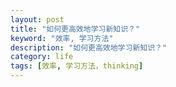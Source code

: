 ```yaml
---
layout: post
title: "如何更高效地学习新知识？"
keyword: "效率, 学习方法"
description: "如何更高效地学习新知识？"
category: life
tags: [效率, 学习方法，thinking]
---
```


